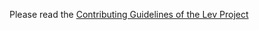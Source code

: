 Please read the <a href="https://github.com/getgrav/grav/blob/develop/CONTRIBUTING.md" target="_blank">Contributing Guidelines of the Lev Project</a>